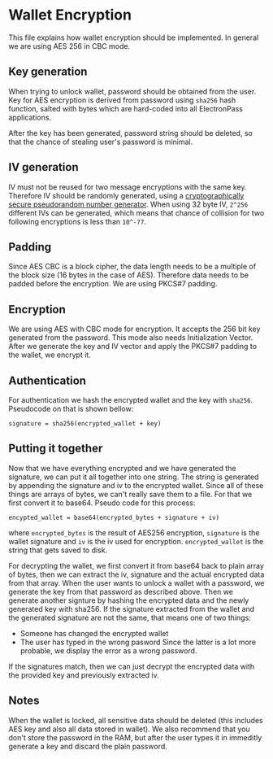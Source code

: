 # Wallet Encryption

This file explains how wallet encryption should be implemented. In general we are using AES 256 in CBC mode.

## Key generation
When trying to unlock wallet, password should be obtained from the user. Key for AES encryption is derived from password using `sha256` hash function, salted with bytes which are hard-coded into all ElectronPass applications. 

After the key has been generated, password string should be deleted, so that the chance of stealing user's password is minimal. 

## IV generation
IV must not be reused for two message encryptions with the same key. Therefore IV should be randomly generated, using a [cryptographically secure pseudorandom number generator](https://en.wikipedia.org/wiki/Cryptographically_secure_pseudorandom_number_generator). When using 32 byte IV, `2^256` different IVs can be generated, which means that chance of collision for two following encryptions is less than `10^-77`.

## Padding
Since AES CBC is a block cipher, the data length needs to be a multiple of the block size (16 bytes in the case of AES). Therefore data needs to be padded before the encryption. We are using PKCS#7 padding.

## Encryption
We are using AES with CBC mode for encryption. It accepts the 256 bit key generated from the password. This mode also needs Initialization Vector. After we generate the key and IV vector and apply the PKCS#7 padding to the wallet, we encrypt it.

## Authentication
For authentication we hash the encrypted wallet and the key with ```sha256```. Pseudocode on that is shown bellow:
```
signature = sha256(encrypted_wallet + key)
```

## Putting it together
Now that we have everything encrypted and we have generated the signature, we can put it all together into one string. The string is generated by appending the signature and iv to the encrypted wallet. Since all of these things are arrays of bytes, we can't really save them to a file. For that we first convert it to base64. Pseudo code for this process:
```
encypted_wallet = base64(encrypted_bytes + signature + iv)
```
where ```encrypted_bytes``` is the result of AES256 encryption, ```signature``` is the wallet signature and ```iv``` is the iv used for encryption. ```encrypted_wallet``` is the string that gets saved to disk.

For decrypting the wallet, we first convert it from base64 back to plain array of bytes, then we can extract the iv, signature and the actual encrypted data from that array. When the user wants to unlock a wallet with a password, we generate the key from that password as described above. Then we generate another signture by hashing the encrypted data and the newly generated key with sha256. If the signature extracted from the wallet and the generated signature are not the same, that means one of two things:
- Someone has changed the encrypted wallet
- The user has typed in the wrong pasword
Since the latter is a lot more probable, we display the error as a wrong password.

If the signatures match, then we can just decrypt the encrypted data with the provided key and previously extracted iv.

## Notes
When the wallet is locked, all sensitive data should be deleted (this includes AES key and also all data stored in wallet). We also recommend that you don't store the password in the RAM, but after the user types it in immeditly generate a key and discard the plain password.
